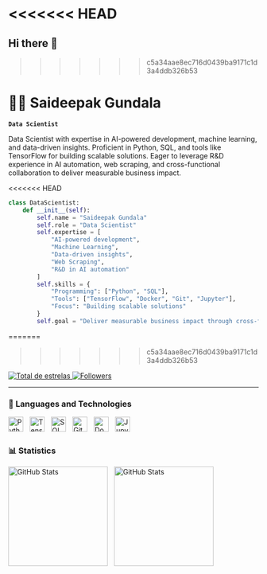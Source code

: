 <<<<<<< HEAD
=======
## Hi there 👋

>>>>>>> c5a34aae8ec716d0439ba9171c1d3a4ddb326b53
# 👨‍💻 Saideepak Gundala

**`Data Scientist`**

Data Scientist with expertise in AI-powered development, machine learning, and data-driven insights. Proficient in Python, SQL, and tools like TensorFlow for building scalable solutions. Eager to leverage R&D experience in AI automation, web scraping, and cross-functional collaboration to deliver measurable business impact.

<<<<<<< HEAD
```python
class DataScientist:
    def __init__(self):
        self.name = "Saideepak Gundala"
        self.role = "Data Scientist"
        self.expertise = [
            "AI-powered development",
            "Machine Learning",
            "Data-driven insights",
            "Web Scraping",
            "R&D in AI automation"
        ]
        self.skills = {
            "Programming": ["Python", "SQL"],
            "Tools": ["TensorFlow", "Docker", "Git", "Jupyter"],
            "Focus": "Building scalable solutions"
        }
        self.goal = "Deliver measurable business impact through cross-functional collaboration"
```

=======
>>>>>>> c5a34aae8ec716d0439ba9171c1d3a4ddb326b53
<p align="left">
    <a href="https://github.com/Saideepak9676?tab=repositories&sort=stargazers">
        <img 
            alt="Total de estrelas" 
            title="Total de estrelas GitHub" 
            src="https://custom-icon-badges.demolab.com/github/stars/Saideepak9676?color=55960c&style=for-the-badge&labelColor=488207&logo=star&label=stars"
        />
    </a>
    <a href="https://github.com/Saideepak9676?tab=followers">
        <img 
            alt="Followers" 
            title="Follow me on GitHub" 
            src="https://custom-icon-badges.demolab.com/github/followers/Saideepak9676?color=236ad3&labelColor=1155ba&style=for-the-badge&logo=github&label=Followers&logoColor=white"
        />
    </a>
</p>

---

### 🤖 Languages and Technologies

<img 
    align="left" 
    alt="Python"
    title="Python" 
    width="30px" 
    style="padding-right: 10px;" 
    src="https://cdn.jsdelivr.net/gh/devicons/devicon@latest/icons/python/python-original.svg" 
/>
<img 
    align="left" 
    alt="TensorFlow" 
    title="TensorFlow"
    width="30px" 
    style="padding-right: 10px;" 
    src="https://cdn.jsdelivr.net/gh/devicons/devicon@latest/icons/tensorflow/tensorflow-original.svg" 
/>
<img 
    align="left" 
    alt="SQL" 
    title="SQL"
    width="30px" 
    style="padding-right: 10px;" 
    src="https://cdn.jsdelivr.net/gh/devicons/devicon@latest/icons/mysql/mysql-original.svg" 
/>
<img 
    align="left" 
    alt="Git" 
    title="Git"
    width="30px" 
    style="padding-right: 10px;" 
    src="https://cdn.jsdelivr.net/gh/devicons/devicon@latest/icons/git/git-original.svg" 
/>
<img 
    align="left" 
    alt="Docker" 
    title="Docker"
    width="30px" 
    style="padding-right: 10px;" 
    src="https://cdn.jsdelivr.net/gh/devicons/devicon@latest/icons/docker/docker-original.svg" 
/>
<img 
    align="left" 
    alt="Jupyter" 
    title="Jupyter"
    width="30px" 
    style="padding-right: 10px;" 
    src="https://cdn.jsdelivr.net/gh/devicons/devicon@latest/icons/jupyter/jupyter-original.svg" 
/>

<br/>
<br/>

### 📊 Statistics

<p>
  <img 
    align="left" 
    alt="GitHub Stats" 
    height="200" 
    style="padding-right: 10px;" 
    src="https://github-readme-stats.vercel.app/api?username=Saideepak9676&show_icons=true&theme=tokyonight&include_all_commits=true" 
  />

  <img 
    align="left" 
    alt="GitHub Stats" 
    height="200" 
    src="https://github-readme-stats.vercel.app/api/top-langs/?username=Saideepak9676&theme=tokyonight&layout=compact&custom_title=Technologies&langs_count=9" 
  />
</p>
